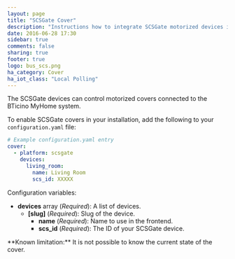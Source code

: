 ```yaml
---
layout: page
title: "SCSGate Cover"
description: "Instructions how to integrate SCSGate motorized devices into Home Assistant."
date: 2016-06-28 17:30
sidebar: true
comments: false
sharing: true
footer: true
logo: bus_scs.png
ha_category: Cover
ha_iot_class: "Local Polling"
---
```


The SCSGate devices can control motorized covers connected to the BTicino MyHome system.

To enable SCSGate covers in your installation, add the following to your `configuration.yaml` file:

```yaml
# Example configuration.yaml entry
cover:
  - platform: scsgate
    devices:
      living_room:
        name: Living Room
        scs_id: XXXXX
```

Configuration variables:

- **devices** array (*Required*): A list of devices.
  - **[slug]** (*Required*): Slug of the device.
    - **name** (*Required*): Name to use in the frontend.
    - **scs_id** (*Required*): The ID of your SCSGate device.

<p class='note'>
**Known limitation:** It is not possible to know the current state of the cover.
</p>

